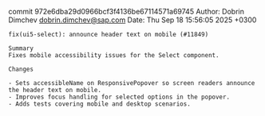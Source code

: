 commit 972e6dba29d0966bcf3f4136be67114571a69745
Author: Dobrin Dimchev <dobrin.dimchev@sap.com>
Date:   Thu Sep 18 15:56:05 2025 +0300

    fix(ui5-select): announce header text on mobile (#11849)
    
    Summary
    Fixes mobile accessibility issues for the Select component.
    
    Changes
    
    - Sets accessibleName on ResponsivePopover so screen readers announce the header text on mobile.
    - Improves focus handling for selected options in the popover.
    - Adds tests covering mobile and desktop scenarios.

